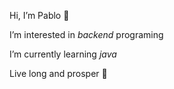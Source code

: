 Hi, I’m Pablo :metal:

I’m interested in *backend* programing

I’m currently learning *java*

Live long and prosper :vulcan_salute:

